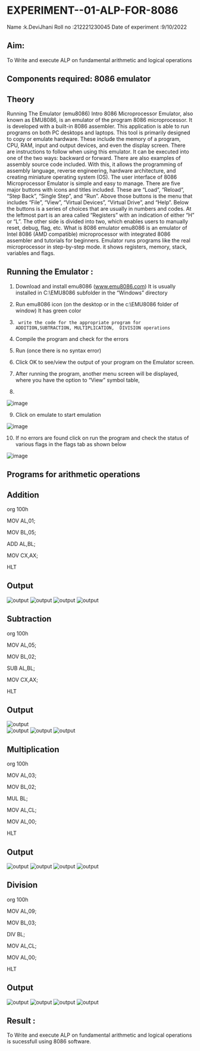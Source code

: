 # EXPERIMENT--01-ALP-FOR-8086
Name :k.DeviJhani
Roll no :212221230045
Date of experiment :9/10/2022





## Aim: 
To Write and execute ALP on fundamental arithmetic and logical operations
## Components required: 8086  emulator 
## Theory 
Running The Emulator (emu8086) Intro 8086 Microprocessor Emulator, also known as EMU8086, is an emulator of the program 8086 microprocessor. It is developed with a built-in 8086 assembler. This application is able to run programs on both PC desktops and laptops. This tool is primarily designed to copy or emulate hardware. These include the memory of a program, CPU, RAM, input and output devices, and even the display screen. There are instructions to follow when using this emulator. It can be executed into one of the two ways: backward or forward. There are also examples of assembly source code included. With this, it allows the programming of assembly language, reverse engineering, hardware architecture, and creating miniature operating system (OS). The user interface of 8086 Microprocessor Emulator is simple and easy to manage. There are five major buttons with icons and titles included. These are “Load”, “Reload”, “Step Back”, “Single Step”, and “Run”. Above those buttons is the menu that includes “File”, “View”, “Virtual Devices”, “Virtual Drive”, and “Help”. Below the buttons is a series of choices that are usually in numbers and codes. At the leftmost part is an area called “Registers” with an indication of either “H” or “L”. The other side is divided into two, which enables users to manually reset, debug, flag, etc. What is 8086 emulator emu8086 is an emulator of Intel 8086 (AMD compatible) microprocessor with integrated 8086 assembler and tutorials for beginners. Emulator runs programs like the real microprocessor in step-by-step mode. it shows registers, memory, stack, variables and flags.


 ## Running the Emulator :
1.	Download and install emu8086 (www.emu8086.com) It is usually installed in C:\EMU8086 subfolder in the “Windows” directory
2.	  Run  emu8086 icon (on the desktop or in the c:\EMU8086 folder of window) It has green color 
 
 
3.		write the code for the appropriate program for ADDITION,SUBTRACTION, MULTIPLICATION,  DIVISION operations 

4.	 Compile the program and check for the errors 
5.	Run (once there is no syntax error) 

6.	Click OK to see/view the output of your program on the Emulator screen. 


7.	After running the program, another menu screen will be displayed, where you have the option to “View” symbol table,
8.	 


![image](https://user-images.githubusercontent.com/36288975/189273263-d65baae9-4b8f-4723-afb3-c0ffa4052b04.png)











9.	Click on emulate to start emulation 








![image](https://user-images.githubusercontent.com/36288975/189273273-9bb36ec1-e2e8-4892-8d35-37707332bfdc.png)








10.	If no errors are found click on run the program and check the status of various flags in the flags tab as shown below 






![image](https://user-images.githubusercontent.com/36288975/189273277-113a2a33-4a40-4ff8-95a5-ecd3a1f504fe.png)







## Programs for arithmetic  operations
## Addition  
org 100h

MOV AL,01;

MOV BL,05;

ADD AL,BL;

MOV CX,AX;

HLT


## Output 
![output](a1.png) 
![output](a2.png) 
![output](a3.png) 
![output](a4.png) 

## Subtraction 

org 100h

MOV AL,05;

MOV BL,02;

SUB AL,BL;

MOV CX,AX;

HLT
 
## Output 
![output](s1.png)  
![output](s2.png) 
![output](s3.png) 
![output](s4.png) 

## Multiplication 

org 100h

MOV AL,03;

MOV BL,02;

MUL BL;

MOV AL,CL;

MOV AL,00;

HLT
 ## Output  
![output](m1.png) 
![output](m2.png) 
![output](m3.png) 
![output](m4.png) 
## Division

org 100h

MOV AL,09;

MOV BL,03;

DIV BL;

MOV AL,CL;

MOV AL,00;

HLT

## Output  
![output](d1.png) 
![output](d2.png) 
![output](d3.png) 
![output](d4.png) 


## Result :
 To Write and execute ALP on fundamental arithmetic and logical operations is sucessfull using 8086 software.








